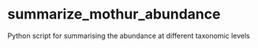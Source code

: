 # summarize_mothur_abundance
Python script for summarising the abundance at different taxonomic levels 

